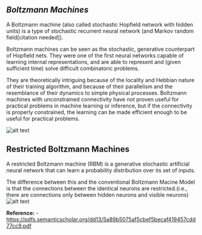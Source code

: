 *Boltzmann Machines*
-------------------
A Boltzmann machine (also called stochastic Hopfield network with hidden units) is a type of stochastic recurrent neural network (and Markov random field[citation needed]).

Boltzmann machines can be seen as the stochastic, generative counterpart of Hopfield nets. They were one of the first neural networks capable of learning internal representations, and are able to represent and (given sufficient time) solve difficult combinatoric problems.

They are theoretically intriguing because of the locality and Hebbian nature of their training algorithm, and because of their parallelism and the resemblance of their dynamics to simple physical processes. Boltzmann machines with unconstrained connectivity have not proven useful for practical problems in machine learning or inference, but if the connectivity is properly constrained, the learning can be made efficient enough to be useful for practical problems.

![alt text](https://upload.wikimedia.org/wikipedia/commons/thumb/7/7a/Boltzmannexamplev1.png/220px-Boltzmannexamplev1.png?raw=true "Boltzmann Machines")

Restricted Boltzmann Machines
-----------------------------
A restricted Boltzmann machine (RBM) is a generative stochastic artificial neural network that can learn a probability distribution over its set of inputs.

The difference between this and the conventional Boltzmann Macine Model is that the connections between the identical neurons are restricted.(i.e., there are connections only between hidden neurons and visible neurons)
![alt text](https://upload.wikimedia.org/wikipedia/commons/thumb/e/e8/Restricted_Boltzmann_machine.svg/220px-Restricted_Boltzmann_machine.svg.png)

**Reference:**
  -https://pdfs.semanticscholar.org/dd13/5a89b5075af5cbef5becaf419457cdd77cc9.pdf

